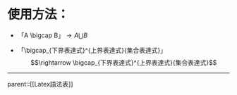 # 使用方法：
- 「A \\bigcap B」$\rightarrow A\bigcup B$


- 「\\bigcap_{下界表達式}^{上界表達式}{集合表達式}」$$\rightarrow \bigcap_{下界表達式}^{上界表達式}{集合表達式}$$
- - -
parent::[[Latex語法表]]